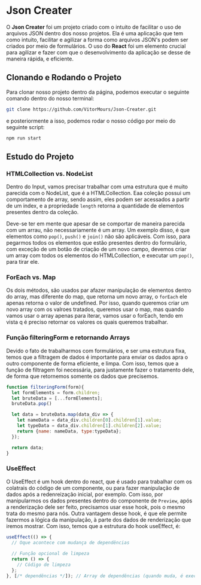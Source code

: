 # Json Creater
O **Json Creater** foi um projeto criado com o intuito de facilitar o uso de arquivos JSON dentro dos nosso projetos.
Ela é uma aplicação que tem como intuito, facilitar e agilizar a forma como arquivos JSON's podem ser criados por meio de formulários.
O uso do **React** foi um elemento crucial para agilizar e fazer com que o desenvolvimento da aplicação se desse de maneira rápida, e eficiente. 


## Clonando e Rodando o Projeto
Para clonar nosso projeto dentro da página, podemos executar o seguinte comando dentro do nosso terminal:

```bash
git clone https://github.com/VitorMours/Json-Creater.git
```

e posteriormente a isso, podemos rodar o nosso código por meio do seguinte script:
```bash
npm run start
```

## Estudo do Projeto

### HTMLCollection vs. NodeList
Dentro do Input, vamos precisar trabalhar com uma estrutura que é muito parecida com o NodeList, que é a HTMLCollection. Eaa coleção possui um comportamento de array, sendo assim, eles podem ser acessados a partir de um index, e a propriedade `length` retorna a quantidade de elementos presentes dentro da coleção.

Deve-se ter em mente que apesar de se comportar de maneira parecida com um arrau, não necessariamente é um array. Um exemplo disso, é que elementos como `pop()`, `push()` e `join()` não são aplicáveis. Com isso, para pegarmos todos os elementos que estão presentes dentro do formulário, com exceção de um botão de criação de um novo campo, devemos criar um array com todos os elementos do HTMLCollection, e executar um `pop()`, para tirar ele.

### ForEach vs. Map
Os dois métodos, são usados par afazer manipulação de elementos dentro do array, mas diferente do map, que retorna um novo array, o `forEach` ele apenas retorna 
o valor de undefined. Por isso, quando queremos criar um novo array com os valroes tratados, queremos usar o map, mas quando vamos usar o array apenas para iterar, vamos usar o forEach, tendo em vista q é preciso retornar os valores os quais queremos trabalhar.


### Função filteringForm e retornando Arrays 
Devido o fato de trabalharmos com formulários, e ser uma estrutura fixa, temos que a filtragem de dados é importante para enviar os dados apra o outro componente de forma eficiente, e limpa. Com isso, temos que a função de filtragem foi necessária, para justamente fazer o tratamento dele, de forma que retornemos somente os dados que precisemos. 

```js
function filteringForm(form){
  let formElements = form.children;
  let bruteData = [...formElements];
  bruteData.pop()    

  let data = bruteData.map(data_div => {
    let nameData = data_div.children[0].children[1].value;
    let typeData = data_div.children[1].children[2].value;
    return {name: nameData, type:typeData};
  });

  return data;
}
```

### UseEffect
O UseEffect é um hook dentro do react, que é usado para trabalhar com os colatrais do código de um componente, ou para fazer manipulação de dados após a redenreização inicial, por exemplo. Com isso, por manipularmos os dados presentes dentro do componente de `Preview`, após a renderização dele ser feito, precisamos usar esse hook, pois o mesmo trata do mesmo para nós. Outra vantagem desse hook, é que ele permite fazermos a lógica da manipulação, à parte dos dados de renderização que iremos mostrar. Com isso, temos que a estrutura do hook useEffect, é:

```js
useEffect(() => {
  // Oque acontece com mudança de dependências
  
  // Função opcional de limpeza
  return () => {
    // Código de limpeza
  };
}, [/* dependências */]); // Array de dependências (quando muda, é executado)
```
